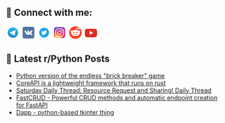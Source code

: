 ## 🔎 Connect with me:
[<img src="https://github.com/bullbesh/bullbesh/blob/main/images/Telegram.png" width="32" height="32" />](https://t.me/bullbesh)
[<img src="https://github.com/bullbesh/bullbesh/blob/main/images/VK.png" width="32" height="32" />](https://vk.com/bullbesh)
[<img src="https://github.com/bullbesh/bullbesh/blob/main/images/Twitter.png" width="32" height="32" />](https://twitter.com/bullbesh1)
[<img src="https://github.com/bullbesh/bullbesh/blob/main/images/Instagram.png" width="32" height="32" />](https://www.instagram.com/bullbesh)
[<img src="https://github.com/bullbesh/bullbesh/blob/main/images/Reddit.png" width="32" height="32" />](https://www.reddit.com/user/bullbesh)
[<img src="https://github.com/bullbesh/bullbesh/blob/main/images/YouTube.png" width="32" height="32" />](https://www.youtube.com/channel/UCtfjRs6uzgq5mfm8S06WTcg)

## 📕 Latest r/Python Posts
<!-- BLOG-POST-LIST:START -->
- [Python version of the endless &quot;brick breaker&quot; game](https://www.reddit.com/r/Python/comments/1abzri7/python_version_of_the_endless_brick_breaker_game/)
- [CoreAPI is a lightweight framework that runs on rust](https://www.reddit.com/r/Python/comments/1abxhux/coreapi_is_a_lightweight_framework_that_runs_on/)
- [Saturday Daily Thread: Resource Request and Sharing! Daily Thread](https://www.reddit.com/r/Python/comments/1abwzoh/saturday_daily_thread_resource_request_and/)
- [FastCRUD - Powerful CRUD methods and automatic endpoint creation for FastAPI](https://www.reddit.com/r/Python/comments/1abwqni/fastcrud_powerful_crud_methods_and_automatic/)
- [Dapp - python-based tkinter thing](https://www.reddit.com/r/Python/comments/1abwphb/dapp_pythonbased_tkinter_thing/)
<!-- BLOG-POST-LIST:END -->
